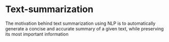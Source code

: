 # Text-summarization
The motivation behind text summarization using NLP is to automatically generate a concise and accurate summary of a given text, while preserving its most important information
